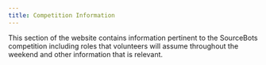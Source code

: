 ```yaml
---
title: Competition Information
---
```


This section of the website contains information pertinent to the SourceBots competition including roles that volunteers will assume throughout the weekend and other information that is relevant. 
